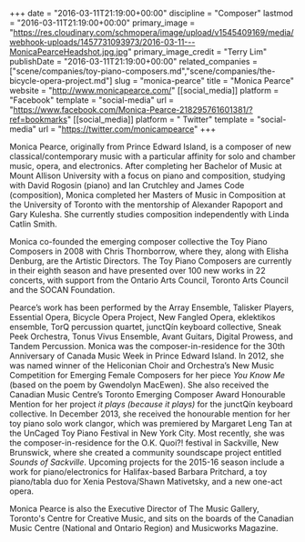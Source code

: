 +++
date = "2016-03-11T21:19:00+00:00"
discipline = "Composer"
lastmod = "2016-03-11T21:19:00+00:00"
primary_image = "https://res.cloudinary.com/schmopera/image/upload/v1545409169/media/webhook-uploads/1457731093973/2016-03-11---MonicaPearceHeadshot.jpg.jpg"
primary_image_credit = "Terry Lim"
publishDate = "2016-03-11T21:19:00+00:00"
related_companies = ["scene/companies/toy-piano-composers.md","scene/companies/the-bicycle-opera-project.md"]
slug = "monica-pearce"
title = "Monica Pearce"
website = "http://www.monicapearce.com/"
[[social_media]]
platform = "Facebook"
template = "social-media"
url = "https://www.facebook.com/Monica-Pearce-218295761601381/?ref=bookmarks"
[[social_media]]
platform = " Twitter"
template = "social-media"
url = "https://twitter.com/monicampearce"
+++

Monica Pearce, originally from Prince Edward Island, is a composer of new classical/contemporary music with a particular affinity for solo and chamber music, opera, and electronics. After completing her Bachelor of Music at Mount Allison University with a focus on piano and composition, studying with David Rogosin (piano) and Ian Crutchley and James Code (composition), Monica completed her Masters of Music in Composition at the University of Toronto with the mentorship of Alexander Rapoport and Gary Kulesha. She currently studies composition independently with Linda Catlin Smith.

Monica co-founded the emerging composer collective the Toy Piano Composers in 2008 with Chris Thornborrow, where they, along with Elisha Denburg, are the Artistic Directors. The Toy Piano Composers are currently in their eighth season and have presented over 100 new works in 22 concerts, with support from the Ontario Arts Council, Toronto Arts Council and the SOCAN Foundation.

Pearce’s work has been performed by the Array Ensemble, Talisker Players, Essential Opera, Bicycle Opera Project, New Fangled Opera, eklektikos ensemble, TorQ percussion quartet, junctQín keyboard collective, Sneak Peek Orchestra, Tonus Vivus Ensemble, Avant Guitars, Digital Prowess, and Tandem Percussion. Monica was the composer-in-residence for the 30th Anniversary of Canada Music Week in Prince Edward Island. In 2012, she was named winner of the Heliconian Choir and Orchestra’s New Music Competition for Emerging Female Composers for her piece *You Know Me* (based on the poem by Gwendolyn MacEwen). She also received the Canadian Music Centre’s Toronto Emerging Composer Award Honourable Mention for her project *it plays (because it plays)* for the junctQín keyboard collective. In December 2013, she received the honourable mention for her toy piano solo work clangor, which was premiered by Margaret Leng Tan at the UnCaged Toy Piano Festival in New York City.  Most recently, she was the composer-in-residence for the O.K. Quoi?! festival in Sackville, New Brunswick, where she created a community soundscape project entitled *Sounds of Sackville*. Upcoming projects for the 2015-16 season include a work for piano/electronics for Halifax-based Barbara Pritchard, a toy piano/tabla duo for Xenia Pestova/Shawn Mativetsky, and a new one-act opera. 

Monica Pearce is also the Executive Director of The Music Gallery, Toronto's Centre for Creative Music, and sits on the boards of the Canadian Music Centre (National and Ontario Region) and Musicworks Magazine. 
